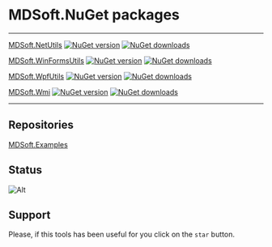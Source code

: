 # MDSoft.NuGet packages

--------

[MDSoft.NetUtils](MDSoft.NetUtils/README.md)
[![NuGet version](https://img.shields.io/nuget/v/MDSoft.NetUtils.svg?style=flat)](https://www.nuget.org/packages/MDSoft.NetUtils/)
[![NuGet downloads](https://img.shields.io/nuget/dt/MDSoft.NetUtils.svg)](https://www.nuget.org/packages/MDSoft.NetUtils/)

[MDSoft.WinFormsUtils](MDSoft.WinFormsUtils/README.md)
[![NuGet version](https://img.shields.io/nuget/v/MDSoft.WinFormsUtils.svg?style=flat)](https://www.nuget.org/packages/MDSoft.WinFormsUtils/)
[![NuGet downloads](https://img.shields.io/nuget/dt/MDSoft.WinFormsUtils.svg)](https://www.nuget.org/packages/MDSoft.WinFormsUtils/)

[MDSoft.WpfUtils](MDSoft.WpfUtils/README.md)
[![NuGet version](https://img.shields.io/nuget/v/MDSoft.WpfUtils.svg?style=flat)](https://www.nuget.org/packages/MDSoft.WpfUtils/)
[![NuGet downloads](https://img.shields.io/nuget/dt/MDSoft.WpfUtils.svg)](https://www.nuget.org/packages/MDSoft.WpfUtils/)

[MDSoft.Wmi](MDSoft.Wmi/README.md)
[![NuGet version](https://img.shields.io/nuget/v/MDSoft.Wmi.svg?style=flat)](https://www.nuget.org/packages/MDSoft.Wmi/)
[![NuGet downloads](https://img.shields.io/nuget/dt/MDSoft.Wmi.svg)](https://www.nuget.org/packages/MDSoft.Wmi/)

--------

## Repositories
[MDSoft.Examples](https://github.com/DamianMorozov/MDSoft.Examples "github.com")

## Status
![Alt](https://repobeats.axiom.co/api/embed/621991b603d7e7d8e0212c14d1ff39cdfceac03b.svg "Repobeats analytics image")

## Support
Please, if this tools has been useful for you click on the `star` button.
